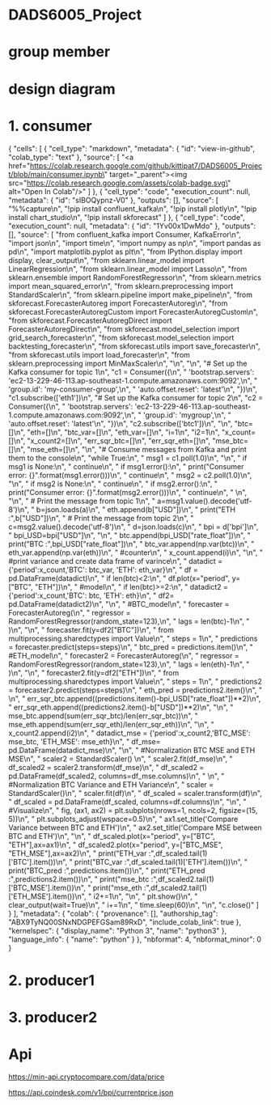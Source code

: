 # DADS6005_Project
# group member
# design diagram
# 1. consumer
{
  "cells": [
    {
      "cell_type": "markdown",
      "metadata": {
        "id": "view-in-github",
        "colab_type": "text"
      },
      "source": [
        "<a href=\"https://colab.research.google.com/github/kittipat7/DADS6005_Project/blob/main/consumer.ipynb\" target=\"_parent\"><img src=\"https://colab.research.google.com/assets/colab-badge.svg\" alt=\"Open In Colab\"/></a>"
      ]
    },
    {
      "cell_type": "code",
      "execution_count": null,
      "metadata": {
        "id": "sIBOQypnz-V0"
      },
      "outputs": [],
      "source": [
        "%%capture\n",
        "!pip install confluent_kafka\n",
        "!pip install plotly\n",
        "!pip install chart_studio\n",
        "!pip install skforecast"
      ]
    },
    {
      "cell_type": "code",
      "execution_count": null,
      "metadata": {
        "id": "1Yv00x1DwMdo"
      },
      "outputs": [],
      "source": [
        "from confluent_kafka import Consumer, KafkaError\n",
        "import json\n",
        "import time\n",
        "import numpy as np\n",
        "import pandas as pd\n",
        "import matplotlib.pyplot as plt\n",
        "from IPython.display import display, clear_output\n",
        "from sklearn.linear_model import LinearRegression\n",
        "from sklearn.linear_model import Lasso\n",
        "from sklearn.ensemble import RandomForestRegressor\n",
        "from sklearn.metrics import mean_squared_error\n",
        "from sklearn.preprocessing import StandardScaler\n",
        "from sklearn.pipeline import make_pipeline\n",
        "from skforecast.ForecasterAutoreg import ForecasterAutoreg\n",
        "from skforecast.ForecasterAutoregCustom import ForecasterAutoregCustom\n",
        "from skforecast.ForecasterAutoregDirect import ForecasterAutoregDirect\n",
        "from skforecast.model_selection import grid_search_forecaster\n",
        "from skforecast.model_selection import backtesting_forecaster\n",
        "from skforecast.utils import save_forecaster\n",
        "from skforecast.utils import load_forecaster\n",
        "from sklearn.preprocessing import MinMaxScaler\n",
        "\n",
        "\n",
        "# Set up the Kafka consumer for topic 1\n",
        "c1 = Consumer({\n",
        "    'bootstrap.servers': 'ec2-13-229-46-113.ap-southeast-1.compute.amazonaws.com:9092',\n",
        "    'group.id': 'my-consumer-group',\n",
        "    'auto.offset.reset': 'latest'\n",
        "})\n",
        "c1.subscribe(['eth1'])\n",
        "# Set up the Kafka consumer for topic 2\n",
        "c2 = Consumer({\n",
        "    'bootstrap.servers': 'ec2-13-229-46-113.ap-southeast-1.compute.amazonaws.com:9092',\n",
        "    'group.id': 'mygroup',\n",
        "    'auto.offset.reset': 'latest'\n",
        "})\n",
        "c2.subscribe(['btc1'])\n",
        "\n",
        "btc=[]\n",
        "eth=[]\n",
        "btc_var=[]\n",
        "eth_var=[]\n",
        "i=1\n",
        "i2=1\n",
        "x_count=[]\n",
        "x_count2=[]\n",
        "err_sqr_btc=[]\n",
        "err_sqr_eth=[]\n",
        "mse_btc=[]\n",
        "mse_eth=[]\n",
        "\n",
        "# Consume messages from Kafka and print them to the console\n",
        "while True:\n",
        "    msg1 = c1.poll(1.0)\n",
        "\n",
        "    if msg1 is None:\n",
        "        continue\n",
        "    if msg1.error():\n",
        "        print(\"Consumer error: {}\".format(msg1.error()))\n",
        "        continue\n",
        "    msg2 = c2.poll(1.0)\n",
        "\n",
        "    if msg2 is None:\n",
        "        continue\n",
        "    if msg2.error():\n",
        "        print(\"Consumer error: {}\".format(msg2.error()))\n",
        "        continue\n",
        "    \n",
        "\n",
        "    # Print the message from topic 1\n",
        "    a=msg1.value().decode('utf-8')\n",
        "    b=json.loads(a)\n",
        "    eth.append(b[\"USD\"])\n",
        "    print(\"ETH :\",b[\"USD\"])\n",
        "    # Print the message from topic 2\n",
        "    c=msg2.value().decode('utf-8')\n",
        "    d=json.loads(c)\n",
        "    bpi = d['bpi']\n",
        "    bpi_USD=bpi[\"USD\"]\n",
        "\n",
        "    btc.append(bpi_USD[\"rate_float\"])\n",
        "    print(\"BTC :\",bpi_USD[\"rate_float\"])\n",
        "    btc_var.append(np.var(btc))\n",
        "    eth_var.append(np.var(eth))\n",
        "    #counter\n",
        "    x_count.append(i)\n",
        "\n",
        "    #print variance and create data frame of varince\n",
        "    datadict = {'period':x_count,'BTC': btc_var, 'ETH': eth_var}\n",
        "    df = pd.DataFrame(datadict)\n",
        "    if len(btc)<2:\n",
        "      df.plot(x=\"period\", y=[\"BTC\", \"ETH\"])\n",
        "    #model\n",
        "    if len(btc)>=2:\n",
        "      datadict2 = {'period':x_count,'BTC': btc, 'ETH': eth}\n",
        "      df2= pd.DataFrame(datadict2)\n",
        "\n",
        "    #BTC_model\n",
        "      forecaster = ForecasterAutoreg(\n",
        "                regressor = RandomForestRegressor(random_state=123),\n",
        "                lags      = len(btc)-1\n",
        "             )\n",
        "\n",
        "      forecaster.fit(y=df2[\"BTC\"])\n",
        "      from multiprocessing.sharedctypes import Value\n",
        "      steps = 1\n",
        "      predictions = forecaster.predict(steps=steps)\n",
        "      btc_pred = predictions.item()\n",
        "    #ETH_model\n",
        "      forecaster2 = ForecasterAutoreg(\n",
        "                regressor = RandomForestRegressor(random_state=123),\n",
        "                lags      = len(eth)-1\n",
        "             )\n",
        "\n",
        "      forecaster2.fit(y=df2[\"ETH\"])\n",
        "      from multiprocessing.sharedctypes import Value\n",
        "      steps = 1\n",
        "      predictions2 = forecaster2.predict(steps=steps)\n",
        "      eth_pred = predictions2.item()\n",
        "      \n",
        "      err_sqr_btc.append((predictions.item()-bpi_USD[\"rate_float\"])**2)\n",
        "      err_sqr_eth.append((predictions2.item()-b[\"USD\"])**2)\n",
        "\n",
        "      mse_btc.append(sum(err_sqr_btc)/len(err_sqr_btc))\n",
        "      mse_eth.append(sum(err_sqr_eth)/len(err_sqr_eth))\n",
        "\n",
        "      x_count2.append(i2)\n",
        "      datadict_mse = {'period':x_count2,'BTC_MSE': mse_btc, 'ETH_MSE': mse_eth}\n",
        "      df_mse= pd.DataFrame(datadict_mse)\n",
        "\n",
        "      #Normalization BTC MSE and ETH MSE\n",
        "      scaler2 = StandardScaler()   \n",
        "      scaler2.fit(df_mse)\n",
        "      df_scaled2 = scaler2.transform(df_mse)\n",
        "      df_scaled2 = pd.DataFrame(df_scaled2, columns=df_mse.columns)\n",
        "      \n",
        "      #Normalization BTC Variance and ETH Variance\n",
        "      scaler = StandardScaler()\n",
        "      scaler.fit(df)\n",
        "      df_scaled = scaler.transform(df)\n",
        "      df_scaled = pd.DataFrame(df_scaled, columns=df.columns)\n",
        "\n",
        "      #Visualize\n",
        "      fig, (ax1, ax2) = plt.subplots(nrows=1, ncols=2, figsize=(15, 5))\n",
        "      plt.subplots_adjust(wspace=0.5)\n",
        "      ax1.set_title('Compare Variance between BTC and ETH')\n",
        "      ax2.set_title('Compare MSE between BTC and ETH')\n",
        "\n",
        "      df_scaled.plot(x=\"period\", y=[\"BTC\", \"ETH\"],ax=ax1)\n",
        "      df_scaled2.plot(x=\"period\", y=[\"BTC_MSE\", \"ETH_MSE\"],ax=ax2)\n",
        "      print(\"ETH_var :\",df_scaled.tail(1)['BTC'].item())\n",
        "      print(\"BTC_var :\",df_scaled.tail(1)['ETH'].item())\n",
        "      print(\"BTC_pred :\",predictions.item())\n",
        "      print(\"ETH_pred :\",predictions2.item())\n",
        "      print(\"mse_btc :\",df_scaled2.tail(1)['BTC_MSE'].item())\n",
        "      print(\"mse_eth :\",df_scaled2.tail(1)['ETH_MSE'].item())\n",
        "      i2+=1\n",
        "\n",
        "    plt.show()\n",
        "    clear_output(wait=True)\n",
        "    i+=1\n",
        "    time.sleep(60)\n",
        "\n",
        "c.close()"
      ]
    }
  ],
  "metadata": {
    "colab": {
      "provenance": [],
      "authorship_tag": "ABX9TyNQ00SNxNDGPEFGSam89RxD",
      "include_colab_link": true
    },
    "kernelspec": {
      "display_name": "Python 3",
      "name": "python3"
    },
    "language_info": {
      "name": "python"
    }
  },
  "nbformat": 4,
  "nbformat_minor": 0
}
# 2. producer1
# 3. producer2
# Api
https://min-api.cryptocompare.com/data/price

https://api.coindesk.com/v1/bpi/currentprice.json
